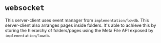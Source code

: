 # `websocket`

This server-client uses event manager from `implementation/lowdb`. This server-client also arranges pages inside folders. It's able to achieve this by storing the hierarchy of folders/pages using the Meta File API exposed by `implementation/lowdb`.
